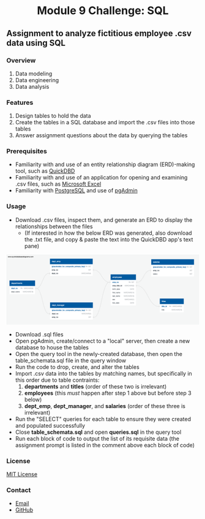 # <p align="center">Module 9 Challenge: SQL
## Assignment to analyze fictitious employee .csv data using SQL
### Overview
1. Data modeling
2. Data engineering
3. Data analysis
### Features
1. Design tables to hold the data
2. Create the tables in a SQL database and import the .csv files into those tables
3. Answer assignment questions about the data by querying the tables
### Prerequisites
- Familiarity with and use of an entity relationship diagram (ERD)-making tool, such as [QuickDBD](https://www.quickdatabasediagrams.com/)
- Familiarity with and use of an application for opening and examining .csv files, such as [Microsoft Excel](https://www.microsoft.com/en-us/microsoft-365/excel)
- Familiarity with [PostgreSQL](https://www.postgresql.org/) and use of [pgAdmin](https://www.pgadmin.org/)
### Usage
- Download .csv files, inspect them, and generate an ERD to display the relationships between the files
  - (If interested in how the below ERD was generated, also download the .txt file, and copy & paste the text into the QuickDBD app's text pane)
<p align="center">
  <img width="900" src="https://github.com/cengelhart0120/sql-challenge/blob/main/ERD.png" alt="ERD of .csv data relationships">
</p>

- Download .sql files
- Open pgAdmin, create/connect to a "local" server, then create a new database to house the tables
- Open the query tool in the newly-created database, then open the table_schemata.sql file in the query window
- Run the code to drop, create, and alter the tables
- Import .csv data into the tables by matching names, but specifically in this order due to table contraints:
  1. **departments** and **titles** (order of these two is irrelevant)
  2. **employees** (this _must_ happen after step 1 above but before step 3 below)
  3. **dept_emp**, **dept_manager**, and **salaries** (order of these three is irrelevant)
- Run the "SELECT" queries for each table to ensure they were created and populated successfully
- Close **table_schemata.sql** and open **queries.sql** in the query tool
- Run each block of code to output the list of its requisite data (the assignment prompt is listed in the comment above each block of code)
### License
[MIT License](https://opensource.org/licenses/MIT)
### Contact
- [Email](mailto:cengelhart@gmail.com)
- [GitHub](https://github.com/cengelhart0120)
